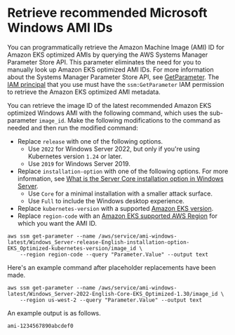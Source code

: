 # Retrieve recommended Microsoft Windows AMI IDs<a name="retrieve-windows-ami-id"></a>

You can programmatically retrieve the Amazon Machine Image \(AMI\) ID for Amazon EKS optimized AMIs by querying the AWS Systems Manager Parameter Store API\. This parameter eliminates the need for you to manually look up Amazon EKS optimized AMI IDs\. For more information about the Systems Manager Parameter Store API, see [GetParameter](https://docs.aws.amazon.com/systems-manager/latest/APIReference/API_GetParameter.html)\. The [IAM principal](https://docs.aws.amazon.com/IAM/latest/UserGuide/id_roles_terms-and-concepts.html) that you use must have the `ssm:GetParameter` IAM permission to retrieve the Amazon EKS optimized AMI metadata\.

You can retrieve the image ID of the latest recommended Amazon EKS optimized Windows AMI with the following command, which uses the sub\-parameter `image_id`\. Make the following modifications to the command as needed and then run the modified command:
+ Replace `release` with one of the following options\.
  + Use `2022` for Windows Server 2022, but only if you're using Kubernetes version `1.24` or later\.
  + Use `2019` for Windows Server 2019\.
+ Replace `installation-option` with one of the following options\. For more information, see [What is the Server Core installation option in Windows Server](https://learn.microsoft.com/en-us/windows-server/administration/server-core/what-is-server-core)\.
  + Use `Core` for a minimal installation with a smaller attack surface\.
  + Use `Full` to include the Windows desktop experience\.
+ Replace `kubernetes-version` with a supported [Amazon EKS version](platform-versions.md)\.
+ Replace `region-code` with an [Amazon EKS supported AWS Region](https://docs.aws.amazon.com/general/latest/gr/eks.html) for which you want the AMI ID\.

```
aws ssm get-parameter --name /aws/service/ami-windows-latest/Windows_Server-release-English-installation-option-EKS_Optimized-kubernetes-version/image_id \
    --region region-code --query "Parameter.Value" --output text
```

Here's an example command after placeholder replacements have been made\.

```
aws ssm get-parameter --name /aws/service/ami-windows-latest/Windows_Server-2022-English-Core-EKS_Optimized-1.30/image_id \
    --region us-west-2 --query "Parameter.Value" --output text
```

An example output is as follows\.

```
ami-1234567890abcdef0
```